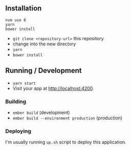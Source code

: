 ## Installation

```
nvm use 8
yarn
bower install
```

* `git clone <repository-url>` this repository
* change into the new directory
* `yarn`
* `bower install`

## Running / Development

* `yarn start`
* Visit your app at [http://localhost:4200](http://localhost:4200).

### Building

* `ember build` (development)
* `ember build --environment production` (production)

### Deploying

I'm usually running `up.sh` script to deploy this application.